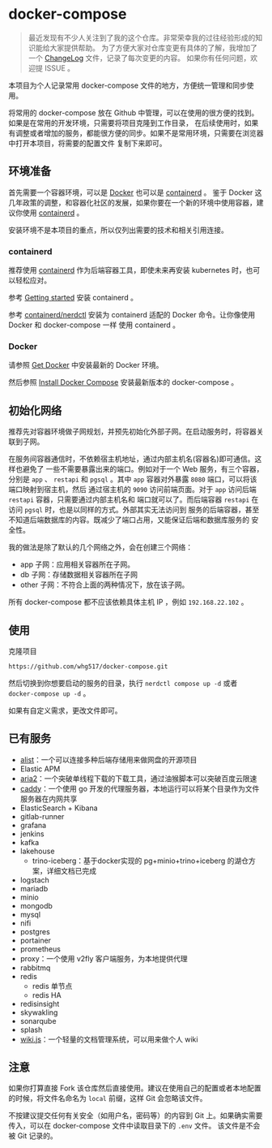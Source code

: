 # docker-compose

> 最近发现有不少人关注到了我的这个仓库。非常荣幸我的过往经验形成的知识能给大家提供帮助。
> 为了方便大家对仓库变更有具体的了解，我增加了一个 [ChangeLog](./ChangeLog.md) 文件，记录了每次变更的内容。
> 如果你有任何问题，欢迎提 ISSUE 。

本项目为个人记录常用 docker-compose 文件的地方，方便统一管理和同步使用。

将常用的 docker-compose 放在 Github 中管理，可以在使用的很方便的找到。如果是在常用的开发环境，只需要将项目克隆到工作目录，
在后续使用时，如果有调整或者增加的服务，都能很方便的同步。如果不是常用环境，只需要在浏览器中打开本项目，将需要的配置文件
复制下来即可。

## 环境准备

首先需要一个容器环境，可以是 [Docker](https://docs.docker.com/get-started/) 也可以是 [containerd](https://containerd.io/) 。
鉴于 Docker 这几年政策的调整，和容器化社区的发展，如果你要在一个新的环境中使用容器，建议你使用 [containerd](https://containerd.io/) 。

安装环境不是本项目的重点，所以仅列出需要的技术和相关引用连接。

### containerd

推荐使用 [containerd](https://containerd.io/) 作为后端容器工具，即使未来再安装 kubernetes 时，也可以轻松应对。

参考 [Getting started](https://containerd.io/docs/getting-started/) 安装 containerd 。

参考 [containerd/nerdctl](https://github.com/containerd/nerdctl) 安装为 containerd 适配的 Docker 命令。让你像使用 Docker 和 docker-compose 一样
使用 containerd 。

### Docker

请参照 [Get Docker](https://docs.docker.com/get-docker/) 中安装最新的 Docker 环境。

然后参照 [Install Docker Compose](https://docs.docker.com/compose/install/) 安装最新版本的 docker-compose 。

## 初始化网络

推荐先对容器环境做子网规划，并预先初始化外部子网。在启动服务时，将容器关联到子网。

在服务间容器通信时，不依赖宿主机地址，通过内部主机名(容器名)即可通信。这样也避免了
一些不需要暴露出来的端口。例如对于一个 Web 服务，有三个容器，分别是 `app` 、
`restapi` 和 `pgsql` 。其中 `app` 容器对外暴露 `8080` 端口，可以将该端口映射到宿主机，然后
通过宿主机的 `9090` 访问前端页面。对于 `app` 访问后端 `restapi` 容器，只需要通过内部主机名和
端口就可以了。而后端容器 `restapi` 在访问 `pgsql` 时，也是以同样的方式。外部其实无法访问到
服务的后端容器，甚至不知道后端数据库的内容。既减少了端口占用，又能保证后端和数据库服务的
安全性。

我的做法是除了默认的几个网络之外，会在创建三个网络：

- app 子网：应用相关容器所在子网。
- db 子网：存储数据相关容器所在子网
- other 子网：不符合上面的两种情况下，放在该子网。

所有 docker-compose 都不应该依赖具体主机 IP ，例如 `192.168.22.102` 。

## 使用

克隆项目

```bash
https://github.com/whg517/docker-compose.git
```

然后切换到你想要启动的服务的目录，执行 `nerdctl compose up -d` 或者 `docker-compose up -d` 。

如果有自定义需求，更改文件即可。

## 已有服务

- [alist](https://alist.nn.ci/)：一个可以连接多种后端存储用来做网盘的开源项目
- Elastic APM
- [aria2](https://aria2.github.io/)：一个突破单线程下载的下载工具，通过油猴脚本可以突破百度云限速
- [caddy](https://caddyserver.com/docs/)：一个使用 go 开发的代理服务器，本地运行可以将某个目录作为文件服务器在内网共享
- ElasticSearch + Kibana
- gitlab-runner
- grafana
- jenkins
- kafka
- lakehouse
  - trino-iceberg：基于docker实现的 pg+minio+trino+iceberg 的湖仓方案，详细文档已完成
- logstach
- mariadb
- minio
- mongodb
- mysql
- nifi
- postgres
- portainer
- prometheus
- proxy：一个使用 v2fly 客户端服务，为本地提供代理
- rabbitmq
- redis
  - redis 单节点
  - redis HA
- redisinsight
- skywakling
- sonarqube
- splash
- [wiki.js](https://js.wiki/)：一个轻量的文档管理系统，可以用来做个人 wiki

## 注意

如果你打算直接 Fork 该仓库然后直接使用。建议在使用自己的配置或者本地配置的时候，将文件名命名为 `local` 前缀，这样 Git 会忽略该文件。

不按建议提交任何有关安全（如用户名，密码等）的内容到 Git 上。如果确实需要传入，可以在 docker-compose 文件中读取目录下的 `.env` 文件。
该文件是不会被 Git 记录的。
